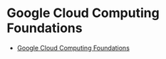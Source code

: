 # Google Cloud Computing Foundations

* [Google Cloud Computing Foundations](https://www.cloudskillsboost.google/paths/36)
